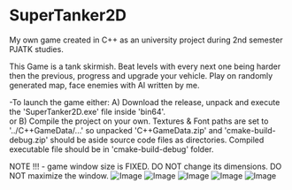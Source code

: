 # SuperTanker2D
My own game created in C++ as an university project during 2nd semester PJATK studies.

This Game is a tank skirmish. Beat levels with every next one being harder then the previous, progress and upgrade your vehicle. Play on randomly generated map, face enemies with AI written by me.  

-To launch the game either:
A) Download the release, unpack and execute the 'SuperTanker2D.exe' file inside 'bin64'.    
or
B) Compile the project on your own. Textures & Font paths are set to '../C++GameData/...' so unpacked 'C++GameData.zip' and 'cmake-build-debug.zip' should be aside source code files as directories. Compiled executable file should be in 'cmake-build-debug' folder.


NOTE !!! - game window size is FIXED. DO NOT change its dimensions. DO NOT maximize the window.
![Image](https://github.com/user-attachments/assets/43444c3c-8803-449a-aaa8-a4efe1c50b15)
![Image](https://github.com/user-attachments/assets/a5bb433c-316d-415c-9351-d353deda7173)
![Image](https://github.com/user-attachments/assets/b63fdc21-d80f-42b2-8b54-e3f5443ad2bf)
![Image](https://github.com/user-attachments/assets/3749bc68-fe4f-4c38-ab87-72a203419f74)
![Image](https://github.com/user-attachments/assets/7d152312-e2ff-4e62-b391-3c8fef3a3f40)
